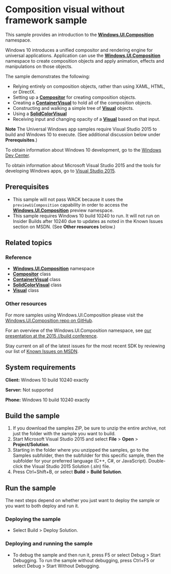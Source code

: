 <!---
  category: GraphicsAndAnimation
  samplefwlink: http://go.microsoft.com/fwlink/p/?LinkId=620483&clcid=0x409
--->

# Composition visual without framework sample

This sample provides an introduction to the
[**Windows.UI.Composition**](https://msdn.microsoft.com/en-us/library/windows.ui.composition.aspx) namespace.

Windows 10 introduces a unified compositor and rendering engine for universal applications.
Application can use the
[**Windows.UI.Composition**](https://msdn.microsoft.com/en-us/library/windows.ui.composition.aspx) namespace
to create composition objects and apply animation, effects and manipulations on those objects.

The sample demonstrates the following:

* Relying entirely on composition objects, rather than using XAML, HTML, or DirectX.
* Setting up a [**Compositor**](https://msdn.microsoft.com/en-us/library/windows.ui.composition.compositor.aspx) for creating composition objects.
* Creating a [**ContainerVisual**](https://msdn.microsoft.com/en-us/library/windows.ui.composition.containervisual.aspx)
  to hold all of the composition objects.
* Constructing and walking a simple tree of [**Visual**](https://msdn.microsoft.com/en-us/library/windows.ui.composition.visual.aspx) objects.
* Using a [**SolidColorVisual**](https://msdn.microsoft.com/en-us/library/windows.ui.composition.solidcolorvisual.aspx)
* Receiving input and
  changing opacity of a [**Visual**](https://msdn.microsoft.com/en-us/library/windows.ui.composition.visual.aspx) based on that input.

**Note** The Universal Windows app samples require Visual Studio 2015 to build and Windows 10 to execute.
(See additional discussion below under **Prerequisites**.)

To obtain information about Windows 10 development, go to the [Windows Dev Center](https://dev.windows.com).

To obtain information about Microsoft Visual Studio 2015 and the tools for developing Windows apps, go to [Visual Studio 2015](http://go.microsoft.com/fwlink/?LinkID=532422).

## Prerequisites

- This sample will not pass WACK because it uses the
  `previewUiComposition` capability in order to access the
  [**Windows.UI.Composition**](https://msdn.microsoft.com/en-us/library/windows.ui.composition.aspx) preview namespace.
- This sample requires Windows 10 build 10240 to run. It will not run on Insider Builds after 10240 due to updates as noted in the Known Issues section on MSDN.
(See **Other resources** below.)

## Related topics

### Reference

* [**Windows.UI.Composition**](https://msdn.microsoft.com/en-us/library/windows.ui.composition.aspx) namespace
* [**Compositor**](https://msdn.microsoft.com/en-us/library/windows.ui.composition.compositor.aspx) class
* [**ContainerVisual**](https://msdn.microsoft.com/en-us/library/windows.ui.composition.containervisual.aspx) class
* [**SolidColorVisual**](https://msdn.microsoft.com/en-us/library/windows.ui.composition.solidcolorvisual.aspx) class
* [**Visual**](https://msdn.microsoft.com/en-us/library/windows.ui.composition.visual.aspx) class

### Other resources

For more samples using Windows.UI.Composition please visit the [Windows.UI.Composition repo on GitHub](https://github.com/Microsoft/composition).

For an overview of the Windows.UI.Composition namespace,
see [our presentation at the 2015 //build conference](https://channel9.msdn.com/Events/Build/2015/2-672).

Stay current on all of the latest issues for the most recent SDK by reviewing our list of
[Known Issues on MSDN](https://social.msdn.microsoft.com/Forums/en-US/home?forum=Win10SDKToolsIssues&sort=relevancedesc&brandIgnore=True&searchTerm=Windows.UI.Composition).

## System requirements

**Client:** Windows 10 build 10240 exactly

**Server:** Not supported

**Phone:** Windows 10 build 10240 exactly

## Build the sample

1. If you download the samples ZIP, be sure to unzip the entire archive, not just the folder with the sample you want to build.
2. Start Microsoft Visual Studio 2015 and select **File** \> **Open** \> **Project/Solution**.
3. Starting in the folder where you unzipped the samples, go to the Samples subfolder, then the subfolder for this specific sample, then the subfolder for your preferred language (C++, C#, or JavaScript). Double-click the Visual Studio 2015 Solution (.sln) file.
4. Press Ctrl+Shift+B, or select **Build** \> **Build Solution**.

## Run the sample

The next steps depend on whether you just want to deploy the sample or you want to both deploy and run it.

### Deploying the sample

- Select Build > Deploy Solution.

### Deploying and running the sample

- To debug the sample and then run it, press F5 or select Debug >  Start Debugging. To run the sample without debugging, press Ctrl+F5 or select Debug > Start Without Debugging.
